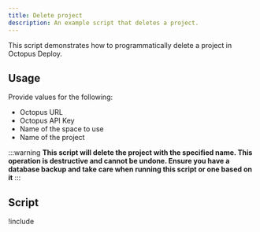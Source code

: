 ```yaml
---
title: Delete project
description: An example script that deletes a project.
---
```


This script demonstrates how to programmatically delete a project in Octopus Deploy.

## Usage
Provide values for the following:
- Octopus URL
- Octopus API Key
- Name of the space to use
- Name of the project

:::warning
**This script will delete the project with the specified name. This operation is destructive and cannot be undone. Ensure you have a database backup and take care when running this script or one based on it**
:::

## Script

!include <delete-project-by-name-scripts>
